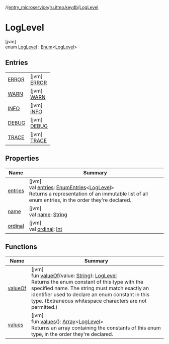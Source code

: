 //[entry_microservice](../../../index.md)/[ru.itmo.keydb](../index.md)/[LogLevel](index.md)

# LogLevel

[jvm]\
enum [LogLevel](index.md) : [Enum](https://kotlinlang.org/api/core/kotlin-stdlib/kotlin/-enum/index.html)&lt;[LogLevel](index.md)&gt;

## Entries

| | |
|---|---|
| [ERROR](-e-r-r-o-r/index.md) | [jvm]<br>[ERROR](-e-r-r-o-r/index.md) |
| [WARN](-w-a-r-n/index.md) | [jvm]<br>[WARN](-w-a-r-n/index.md) |
| [INFO](-i-n-f-o/index.md) | [jvm]<br>[INFO](-i-n-f-o/index.md) |
| [DEBUG](-d-e-b-u-g/index.md) | [jvm]<br>[DEBUG](-d-e-b-u-g/index.md) |
| [TRACE](-t-r-a-c-e/index.md) | [jvm]<br>[TRACE](-t-r-a-c-e/index.md) |

## Properties

| Name | Summary |
|---|---|
| [entries](entries.md) | [jvm]<br>val [entries](entries.md): [EnumEntries](https://kotlinlang.org/api/core/kotlin-stdlib/kotlin.enums/-enum-entries/index.html)&lt;[LogLevel](index.md)&gt;<br>Returns a representation of an immutable list of all enum entries, in the order they're declared. |
| [name](../../ru.itmo.model/-weekday/-sun/index.md#-372974862%2FProperties%2F-1216412040) | [jvm]<br>val [name](../../ru.itmo.model/-weekday/-sun/index.md#-372974862%2FProperties%2F-1216412040): [String](https://kotlinlang.org/api/core/kotlin-stdlib/kotlin/-string/index.html) |
| [ordinal](../../ru.itmo.model/-weekday/-sun/index.md#-739389684%2FProperties%2F-1216412040) | [jvm]<br>val [ordinal](../../ru.itmo.model/-weekday/-sun/index.md#-739389684%2FProperties%2F-1216412040): [Int](https://kotlinlang.org/api/core/kotlin-stdlib/kotlin/-int/index.html) |

## Functions

| Name | Summary |
|---|---|
| [valueOf](value-of.md) | [jvm]<br>fun [valueOf](value-of.md)(value: [String](https://kotlinlang.org/api/core/kotlin-stdlib/kotlin/-string/index.html)): [LogLevel](index.md)<br>Returns the enum constant of this type with the specified name. The string must match exactly an identifier used to declare an enum constant in this type. (Extraneous whitespace characters are not permitted.) |
| [values](values.md) | [jvm]<br>fun [values](values.md)(): [Array](https://kotlinlang.org/api/core/kotlin-stdlib/kotlin/-array/index.html)&lt;[LogLevel](index.md)&gt;<br>Returns an array containing the constants of this enum type, in the order they're declared. |